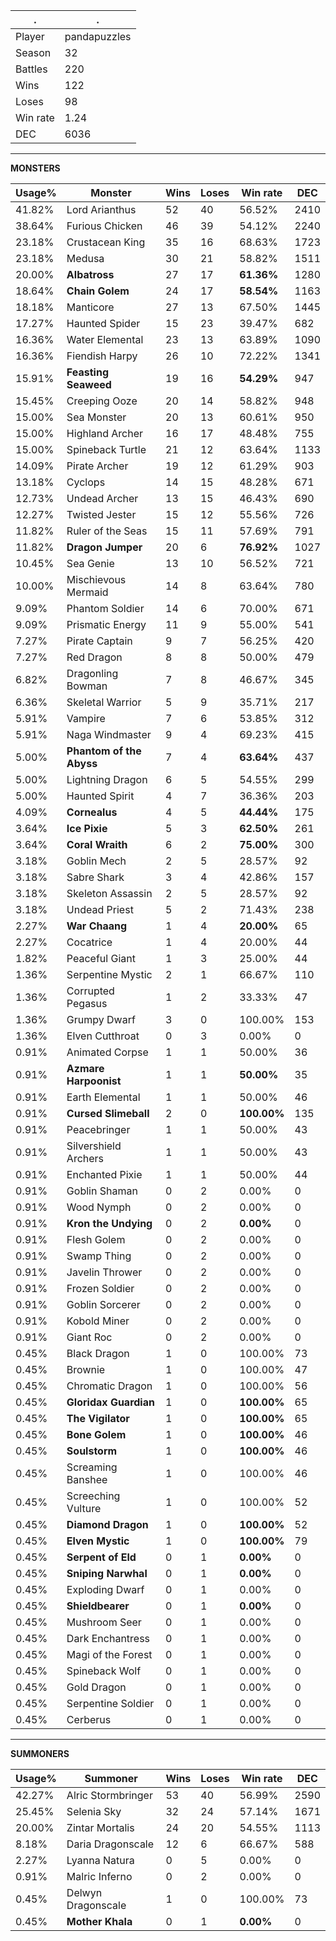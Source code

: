 .|.
|-|-
Player|pandapuzzles
Season|32
Battles|220
Wins|122
Loses|98
Win rate|1.24
DEC|6036

---
**MONSTERS**

Usage%|Monster|Wins|Loses|Win rate|DEC|
-|-|-|-|-|-|
41.82%|Lord Arianthus|52|40|56.52%|2410|
38.64%|Furious Chicken|46|39|54.12%|2240|
23.18%|Crustacean King|35|16|68.63%|1723|
23.18%|Medusa|30|21|58.82%|1511|
20.00%|**Albatross**|27|17|**61.36%**|1280|
18.64%|**Chain Golem**|24|17|**58.54%**|1163|
18.18%|Manticore|27|13|67.50%|1445|
17.27%|Haunted Spider|15|23|39.47%|682|
16.36%|Water Elemental|23|13|63.89%|1090|
16.36%|Fiendish Harpy|26|10|72.22%|1341|
15.91%|**Feasting Seaweed**|19|16|**54.29%**|947|
15.45%|Creeping Ooze|20|14|58.82%|948|
15.00%|Sea Monster|20|13|60.61%|950|
15.00%|Highland Archer|16|17|48.48%|755|
15.00%|Spineback Turtle|21|12|63.64%|1133|
14.09%|Pirate Archer|19|12|61.29%|903|
13.18%|Cyclops|14|15|48.28%|671|
12.73%|Undead Archer|13|15|46.43%|690|
12.27%|Twisted Jester|15|12|55.56%|726|
11.82%|Ruler of the Seas|15|11|57.69%|791|
11.82%|**Dragon Jumper**|20|6|**76.92%**|1027|
10.45%|Sea Genie|13|10|56.52%|721|
10.00%|Mischievous Mermaid|14|8|63.64%|780|
9.09%|Phantom Soldier|14|6|70.00%|671|
9.09%|Prismatic Energy|11|9|55.00%|541|
7.27%|Pirate Captain|9|7|56.25%|420|
7.27%|Red Dragon|8|8|50.00%|479|
6.82%|Dragonling Bowman|7|8|46.67%|345|
6.36%|Skeletal Warrior|5|9|35.71%|217|
5.91%|Vampire|7|6|53.85%|312|
5.91%|Naga Windmaster|9|4|69.23%|415|
5.00%|**Phantom of the Abyss**|7|4|**63.64%**|437|
5.00%|Lightning Dragon|6|5|54.55%|299|
5.00%|Haunted Spirit|4|7|36.36%|203|
4.09%|**Cornealus**|4|5|**44.44%**|175|
3.64%|**Ice Pixie**|5|3|**62.50%**|261|
3.64%|**Coral Wraith**|6|2|**75.00%**|300|
3.18%|Goblin Mech|2|5|28.57%|92|
3.18%|Sabre Shark|3|4|42.86%|157|
3.18%|Skeleton Assassin|2|5|28.57%|92|
3.18%|Undead Priest|5|2|71.43%|238|
2.27%|**War Chaang**|1|4|**20.00%**|65|
2.27%|Cocatrice|1|4|20.00%|44|
1.82%|Peaceful Giant|1|3|25.00%|44|
1.36%|Serpentine Mystic|2|1|66.67%|110|
1.36%|Corrupted Pegasus|1|2|33.33%|47|
1.36%|Grumpy Dwarf|3|0|100.00%|153|
1.36%|Elven Cutthroat|0|3|0.00%|0|
0.91%|Animated Corpse|1|1|50.00%|36|
0.91%|**Azmare Harpoonist**|1|1|**50.00%**|35|
0.91%|Earth Elemental|1|1|50.00%|46|
0.91%|**Cursed Slimeball**|2|0|**100.00%**|135|
0.91%|Peacebringer|1|1|50.00%|43|
0.91%|Silvershield Archers|1|1|50.00%|43|
0.91%|Enchanted Pixie|1|1|50.00%|44|
0.91%|Goblin Shaman|0|2|0.00%|0|
0.91%|Wood Nymph|0|2|0.00%|0|
0.91%|**Kron the Undying**|0|2|**0.00%**|0|
0.91%|Flesh Golem|0|2|0.00%|0|
0.91%|Swamp Thing|0|2|0.00%|0|
0.91%|Javelin Thrower|0|2|0.00%|0|
0.91%|Frozen Soldier|0|2|0.00%|0|
0.91%|Goblin Sorcerer|0|2|0.00%|0|
0.91%|Kobold Miner|0|2|0.00%|0|
0.91%|Giant Roc|0|2|0.00%|0|
0.45%|Black Dragon|1|0|100.00%|73|
0.45%|Brownie|1|0|100.00%|47|
0.45%|Chromatic Dragon|1|0|100.00%|56|
0.45%|**Gloridax Guardian**|1|0|**100.00%**|65|
0.45%|**The Vigilator**|1|0|**100.00%**|65|
0.45%|**Bone Golem**|1|0|**100.00%**|46|
0.45%|**Soulstorm**|1|0|**100.00%**|46|
0.45%|Screaming Banshee|1|0|100.00%|46|
0.45%|Screeching Vulture|1|0|100.00%|52|
0.45%|**Diamond Dragon**|1|0|**100.00%**|52|
0.45%|**Elven Mystic**|1|0|**100.00%**|79|
0.45%|**Serpent of Eld**|0|1|**0.00%**|0|
0.45%|**Sniping Narwhal**|0|1|**0.00%**|0|
0.45%|Exploding Dwarf|0|1|0.00%|0|
0.45%|**Shieldbearer**|0|1|**0.00%**|0|
0.45%|Mushroom Seer|0|1|0.00%|0|
0.45%|Dark Enchantress|0|1|0.00%|0|
0.45%|Magi of the Forest|0|1|0.00%|0|
0.45%|Spineback Wolf|0|1|0.00%|0|
0.45%|Gold Dragon|0|1|0.00%|0|
0.45%|Serpentine Soldier|0|1|0.00%|0|
0.45%|Cerberus|0|1|0.00%|0|

---
**SUMMONERS**

Usage%|Summoner|Wins|Loses|Win rate|DEC|
-|-|-|-|-|-|
42.27%|Alric Stormbringer|53|40|56.99%|2590|
25.45%|Selenia Sky|32|24|57.14%|1671|
20.00%|Zintar Mortalis|24|20|54.55%|1113|
8.18%|Daria Dragonscale|12|6|66.67%|588|
2.27%|Lyanna Natura|0|5|0.00%|0|
0.91%|Malric Inferno|0|2|0.00%|0|
0.45%|Delwyn Dragonscale|1|0|100.00%|73|
0.45%|**Mother Khala**|0|1|**0.00%**|0|
